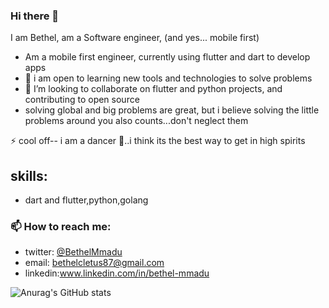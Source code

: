 ### Hi there 👋
I am Bethel, 
am a Software engineer, (and yes... mobile first)
- Am a mobile first engineer, currently using flutter and dart to develop apps
- 🔭 i am open to learning new tools and technologies to solve problems
- 👯 I’m looking to collaborate on flutter and python projects, and contributing to open source 
- solving global and big problems are great, but i believe solving the little problems around you also counts...don't neglect them

⚡ cool off-- i am a dancer 💃..i think its the best way to get in high spirits

## skills:
- dart and flutter,python,golang

### 📫 How to reach me:
- twitter: [@BethelMmadu](https://twitter.com/BethelMmadu)
- email: bethelcletus87@gmail.com
- linkedin:www.linkedin.com/in/bethel-mmadu


![Anurag's GitHub stats](https://github-readme-stats.vercel.app/api?username=bethel-m&count_private=true)

<!--
**bethel-m/bethel-m** is a ✨ _special_ ✨ repository because its `README.md` (this file) appears on your GitHub profile.

Here are some ideas to get you started:

- 🔭 I’m currently working on ...
- 🌱 I’m currently learning ...
- 👯 I’m looking to collaborate on ...
- 🤔 I’m looking for help with ...
- 💬 Ask me about ...
- 📫 How to reach me: ...
- 😄 Pronouns: ...
- ⚡ Fun fact: ...
-->
